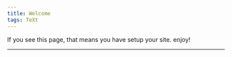 ```yaml
---
title: Welcome
tags: TeXt
---
```


If you see this page, that means you have setup your site. enjoy!

<!--more-->

---

